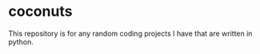 coconuts
========

This repository is for any random coding projects I have that are written in python. 

